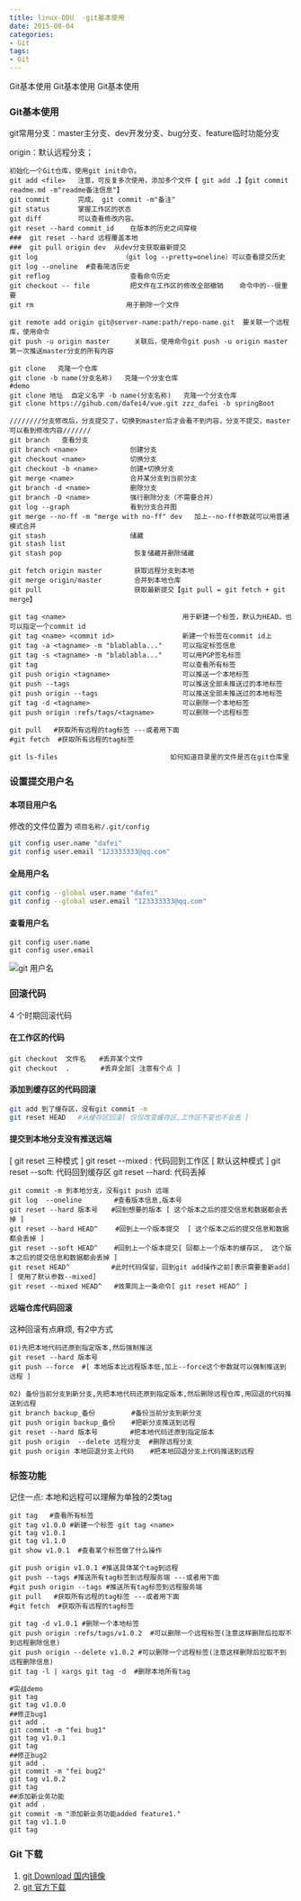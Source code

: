 ```yaml
---
title: linux-DDU  -git基本使用
date: 2015-08-04
categories: 
- Git
tags:
- Git
---
```

Git基本使用
Git基本使用
Git基本使用

<!-- more -->

### Git基本使用

git常用分支：master主分支、dev开发分支、bug分支、feature临时功能分支

origin：默认远程分支；

```shell
初始化一个Git仓库，使用git init命令。
git add <file>   注意，可反复多次使用，添加多个文件【 git add .】【git commit readme.md -m"readme备注信息"】
git commit       完成。 git commit -m"备注"
git status       掌握工作区的状态
git diff         可以查看修改内容。
git reset --hard commit_id    在版本的历史之间穿梭
###  git reset --hard 远程覆盖本地
###  git pull origin dev  从dev分支获取最新提交
git log                     （git log --pretty=oneline）可以查看提交历史
git log --oneline  #查看简洁历史
git reflog                    查看命令历史
git checkout -- file          把文件在工作区的修改全部撤销    命令中的--很重要
git rm                       用于删除一个文件

git remote add origin git@server-name:path/repo-name.git  要关联一个远程库，使用命令
git push -u origin master      关联后，使用命令git push -u origin master第一次推送master分支的所有内容

git clone   克隆一个仓库
git clone -b name(分支名称)   克隆一个分支仓库
#demo
git clone 地址  自定义名字 -b name(分支名称)   克隆一个分支仓库
git clone https://gihub.com/dafei4/vue.git zzz_dafei -b springBoot

////////分支修改后，分支提交了，切换到master后才会看不到内容，分支不提交，master可以看到修改内容///////
git branch   查看分支
git branch <name>             创建分支
git checkout <name>           切换分支
git checkout -b <name>        创建+切换分支
git merge <name>              合并某分支到当前分支   
git branch -d <name>          删除分支
git branch -D <name>          强行删除分支（不需要合并）
git log --graph               看到分支合并图
git merge --no-ff -m "merge with no-ff" dev   加上--no-ff参数就可以用普通模式合并
git stash                     储藏
git stash list                
git stash pop                  恢复储藏并删除储藏

git fetch origin master        获取远程分支到本地
git merge origin/master        合并到本地仓库
git pull                       获取最新提交【git pull = git fetch + git merge】

git tag <name>                             用于新建一个标签，默认为HEAD，也可以指定一个commit id
git tag <name> <commit id>                 新建一个标签在commit id上
git tag -a <tagname> -m "blablabla..."     可以指定标签信息
git tag -s <tagname> -m "blablabla..."     可以用PGP签名标签
git tag                                    可以查看所有标签
git push origin <tagname>                  可以推送一个本地标签
git push --tags                            可以推送全部未推送过的本地标签
git push origin --tags                     可以推送全部未推送过的本地标签
git tag -d <tagname>                       可以删除一个本地标签
git push origin :refs/tags/<tagname>       可以删除一个远程标签

git pull   #获取所有远程的tag标签 ---或者用下面
#git fetch  #获取所有远程的tag标签

git ls-files                            如何知道目录里的文件是否在git仓库里

```

### 设置提交用户名

#### 本项目用户名

修改的文件位置为 `项目名称/.git/config`

```bash
git config user.name "dafei"
git config user.email "123333333@qq.com"
```

#### 全局用户名  

```bash
git config --global user.name "dafei"
git config --global user.email "123333333@qq.com"
```

#### 查看用户名

```ba
git config user.name
git config user.email
```

![git 用户名](/img/win/git/git_username.jpg "git 用户名")



###  回滚代码

4 个时期回滚代码

#### 在工作区的代码

```shell
git checkout  文件名　　#丢弃某个文件
git checkout  .　　　　 #丢弃全部[ 注意有个点 ]
```

#### 添加到缓存区的代码回滚

```bash
git add 到了缓存区，没有git commit -m
git reset HEAD   #从缓存区回滚[ 仅仅改变缓存区,工作区不变也不会丢 ]
```

#### 提交到本地分支没有推送远端

[ git reset 三种模式 ]
git reset --mixed : 代码回到工作区  [  默认这种模式 ]
git reset --soft: 代码回到缓存区
git reset --hard: 代码丢掉

```shell
git commit -m 到本地分支，没有git push 远端
git log  --oneline        #查看版本信息,版本号
git reset --hard 版本号　　#回到想要的版本 [ 这个版本之后的提交信息和数据都会丢掉 ]
git reset --hard HEAD^　　 #回到上一个版本提交  [ 这个版本之后的提交信息和数据都会丢掉 ]
git reset --soft HEAD^    #回到上一个版本提交[ 回都上一个版本的缓存区,  这个版本之后的提交信息和数据都会丢掉 ]
git reset HEAD^　　　　　  #此时代码保留，回到git add操作之前[表示需要重新add] [ 使用了默认参数--mixed]
git reset --mixed HEAD^   #效果同上一条命令[ git reset HEAD^ ]
```

#### 远端仓库代码回滚

这种回滚有点麻烦, 有2中方式

```shell
01)先把本地代码还原到指定版本,然后强制推送
git reset --hard 版本号　　
git push --force  #[ 本地版本比远程版本低,加上--force这个参数就可以强制推送到远程 ]

02) 备份当前分支到新分支,先把本地代码还原到指定版本,然后删除远程仓库,用回退的代码推送到远程
git branch backup_备份         #备份当前分支到新分支
git push origin backup_备份    #把新分支推送到远程
git reset --hard 版本号        #把本地代码还原到指定版本
git push origin  --delete 远程分支  #删除远程分支
git push origin 本地回退分支上代码    #把本地回退分支上代码推送到远程
```

### 标签功能

记住一点: 本地和远程可以理解为单独的2类tag

```shell
git tag   #查看所有标签
git tag v1.0.0 #新建一个标签 git tag <name>  
git tag v1.0.1
git tag v1.1.0
git show v1.0.1  #查看某个标签做了什么操作

git push origin v1.0.1 #推送具体某个tag到远程
git push --tags #推送所有tag标签到远程服务端 ---或者用下面
#git push origin --tags #推送所有tag标签到远程服务端
git pull   #获取所有远程的tag标签 ---或者用下面
#git fetch  #获取所有远程的tag标签

git tag -d v1.0.1 #删除一个本地标签
git push origin :refs/tags/v1.0.2  #可以删除一个远程标签(注意这样删除后拉取不到远程删除信息)
git push origin --delete v1.0.2 #可以删除一个远程标签(注意这样删除后拉取不到远程删除信息)
git tag -l | xargs git tag -d  #删除本地所有tag

#实战demo
git tag 
git tag v1.0.0
##修正bug1
git add .
git commit -m "fei bug1"
git tag v1.0.1
git tag
##修正bug2
git add .
git commit -m "fei bug2"
git tag v1.0.2
git tag
##添加新业务功能
git add .
git commit -m "添加新业务功能added feature1."
git tag v1.1.0
git tag

```



### Git 下载

1. [git Download 国内镜像](http://npm.taobao.org/mirrors/git-for-windows/)
2. [git 官方下载](https://github.com/git-for-windows/git/releases)

































